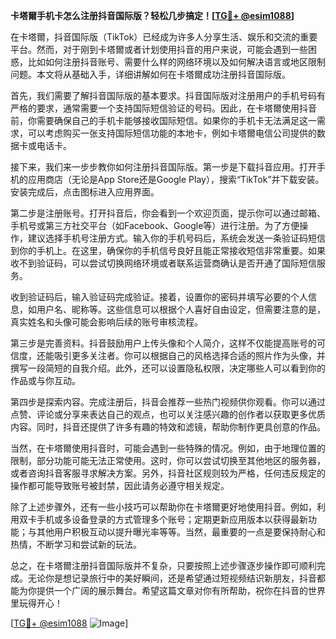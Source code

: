 **卡塔爾手机卡怎么注册抖音国际版？轻松几步搞定！[[TG💪+ @esim1088](https://t.me/s/esim1088)]**

在卡塔爾，抖音国际版（TikTok）已经成为许多人分享生活、娱乐和交流的重要平台。然而，对于刚到卡塔爾或者计划使用抖音的用户来说，可能会遇到一些困惑，比如如何注册抖音账号、需要什么样的网络环境以及如何解决语言或地区限制问题。本文将从基础入手，详细讲解如何在卡塔爾成功注册抖音国际版。

首先，我们需要了解抖音国际版的基本要求。抖音国际版对注册用户的手机号码有严格的要求，通常需要一个支持国际短信验证的号码。因此，在卡塔爾使用抖音前，你需要确保自己的手机卡能够接收国际短信。如果你的手机卡无法满足这一需求，可以考虑购买一张支持国际短信功能的本地卡，例如卡塔爾电信公司提供的数据卡或电话卡。

接下来，我们来一步步教你如何注册抖音国际版。第一步是下载抖音应用。打开手机的应用商店（无论是App Store还是Google Play），搜索“TikTok”并下载安装。安装完成后，点击图标进入应用界面。

第二步是注册账号。打开抖音后，你会看到一个欢迎页面，提示你可以通过邮箱、手机号或第三方社交平台（如Facebook、Google等）进行注册。为了方便操作，建议选择手机号注册方式。输入你的手机号码后，系统会发送一条验证码短信到你的手机上。在这里，确保你的手机信号良好且能正常接收短信非常重要。如果收不到验证码，可以尝试切换网络环境或者联系运营商确认是否开通了国际短信服务。

收到验证码后，输入验证码完成验证。接着，设置你的密码并填写必要的个人信息，如用户名、昵称等。这些信息可以根据个人喜好自由设定，但需要注意的是，真实姓名和头像可能会影响后续的账号审核流程。

第三步是完善资料。抖音鼓励用户上传头像和个人简介，这样不仅能提高账号的可信度，还能吸引更多关注者。你可以根据自己的风格选择合适的照片作为头像，并撰写一段简短的自我介绍。此外，还可以设置隐私权限，决定哪些人可以看到你的作品或与你互动。

第四步是探索内容。完成注册后，抖音会推荐一些热门视频供你观看。你可以通过点赞、评论或分享来表达自己的观点，也可以关注感兴趣的创作者以获取更多优质内容。同时，抖音还提供了许多有趣的特效和滤镜，帮助你制作更具创意的作品。

当然，在卡塔爾使用抖音时，可能会遇到一些特殊的情况。例如，由于地理位置的限制，部分功能可能无法正常使用。这时，你可以尝试切换至其他地区的服务器，或者咨询抖音客服寻求解决方案。另外，抖音社区规则较为严格，任何违反规定的操作都可能导致账号被封禁，因此请务必遵守相关规定。

除了上述步骤外，还有一些小技巧可以帮助你在卡塔爾更好地使用抖音。例如，利用双卡手机或多设备登录的方式管理多个账号；定期更新应用版本以获得最新功能；与其他用户积极互动以提升曝光率等等。当然，最重要的一点是要保持耐心和热情，不断学习和尝试新的玩法。

总之，在卡塔爾注册抖音国际版并不复杂，只要按照上述步骤逐步操作即可顺利完成。无论你是想记录旅行中的美好瞬间，还是希望通过短视频结识新朋友，抖音都能为你提供一个广阔的展示舞台。希望这篇文章对你有所帮助，祝你在抖音的世界里玩得开心！

[[TG💪+ @esim1088](https://t.me/s/esim1088) ![Image](https://i.postimg.cc/4NQfJmqS/Snipaste-2025-05-13-00-14-12.png)]
